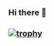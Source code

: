 ### Hi there 👋
### [![trophy](https://github-profile-trophy.vercel.app/?username=lavishkhanna&theme=onedark)](https://github.com/ryo-ma/github-profile-trophy)
<!--
**lavishkhanna/lavishkhanna** is a ✨ _special_ ✨ repository because its `README.md` (this file) appears on your GitHub profile.




Here are some ideas to get you started:

- 🔭 I’m currently working on ...
- 🌱 I’m currently learning ...
- 👯 I’m looking to collaborate on ...
- 🤔 I’m looking for help with ...
- 💬 Ask me about ...
- 📫 How to reach me: ...
- 😄 Pronouns: ...
- ⚡ Fun fact: ...
-->
